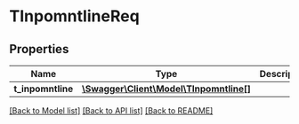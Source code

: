 # TInpomntlineReq

## Properties
Name | Type | Description | Notes
------------ | ------------- | ------------- | -------------
**t_inpomntline** | [**\Swagger\Client\Model\TInpomntline[]**](TInpomntline.md) |  | [optional] 

[[Back to Model list]](../README.md#documentation-for-models) [[Back to API list]](../README.md#documentation-for-api-endpoints) [[Back to README]](../README.md)


